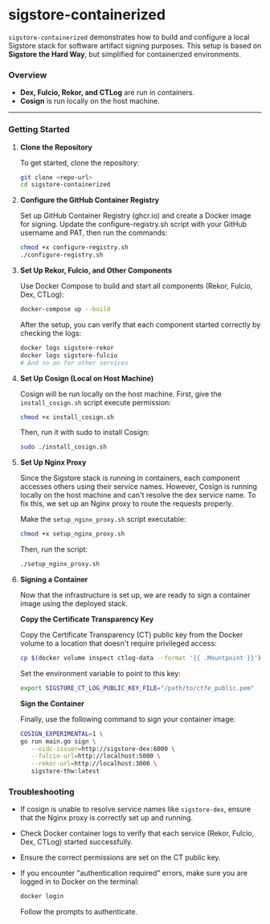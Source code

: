 # sigstore-containerized

`sigstore-containerized` demonstrates how to build and configure a local Sigstore stack  for software artifact signing purposes. This setup is based on **Sigstore the Hard Way**, but simplified for containerized environments.

### Overview

- **Dex, Fulcio, Rekor, and CTLog** are run in containers.
- **Cosign** is run locally on the host machine.

---

### Getting Started

1. **Clone the Repository**

   To get started, clone the repository:

   ```bash
   git clone <repo-url>
   cd sigstore-containerized
   ```

2. **Configure the GitHub Container Registry**

   Set up GitHub Container Registry (ghcr.io) and create a Docker image for signing. Update the configure-registry.sh script with your GitHub username and PAT, then run the commands:

   ```bash
   chmod +x configure-registry.sh
   ./configure-registry.sh
   ```

3. **Set Up Rekor, Fulcio, and Other Components**

   Use Docker Compose to build and start all components (Rekor, Fulcio, Dex, CTLog):

   ```bash
   docker-compose up --build
   ```

   After the setup, you can verify that each component started correctly by checking the logs:

   ```bash
   docker logs sigstore-rekor
   docker logs sigstore-fulcio
   # And so on for other services
   ```

4. **Set Up Cosign (Local on Host Machine)**

   Cosign will be run locally on the host machine. First, give the `install_cosign.sh` script execute permission:

   ```bash
   chmod +x install_cosign.sh
   ```

   Then, run it with sudo to install Cosign:

   ```bash
   sudo ./install_cosign.sh
   ```

5. **Set Up Nginx Proxy**

   Since the Sigstore stack is running in containers, each component accesses others using their service names. However, Cosign is running locally on the host machine and can't resolve the dex service name. To fix this, we set up an Nginx proxy to route the requests properly.

   Make the `setup_nginx_proxy.sh` script executable:

   ```bash
   chmod +x setup_nginx_proxy.sh
   ```

   Then, run the script:

   ```bash
   ./setup_nginx_proxy.sh
   ```

6. **Signing a Container**

   Now that the infrastructure is set up, we are ready to sign a container image using the deployed stack.

   **Copy the Certificate Transparency Key**

   Copy the Certificate Transparency (CT) public key from the Docker volume to a location that doesn't require privileged access:

   ```bash
   cp $(docker volume inspect ctlog-data --format '{{ .Mountpoint }}')/ctfe_public.pem "/path/to/ctfe_public.pem"
   ```

   Set the environment variable to point to this key:

   ```bash
   export SIGSTORE_CT_LOG_PUBLIC_KEY_FILE="/path/to/ctfe_public.pem"
   ```

   **Sign the Container**

   Finally, use the following command to sign your container image:

   ```bash
   COSIGN_EXPERIMENTAL=1 \
   go run main.go sign \
      --oidc-issuer=http://sigstore-dex:6000 \
      --fulcio-url=http://localhost:5000 \
      --rekor-url=http://localhost:3000 \
      sigstore-thw:latest
   ```

### Troubleshooting

- If cosign is unable to resolve service names like `sigstore-dex`, ensure that the Nginx proxy is correctly set up and running.
- Check Docker container logs to verify that each service (Rekor, Fulcio, Dex, CTLog) started successfully.
- Ensure the correct permissions are set on the CT public key.
- If you encounter "authentication required" errors, make sure you are logged in to Docker on the terminal:

   ```bash
   docker login
   ```

   Follow the prompts to authenticate.